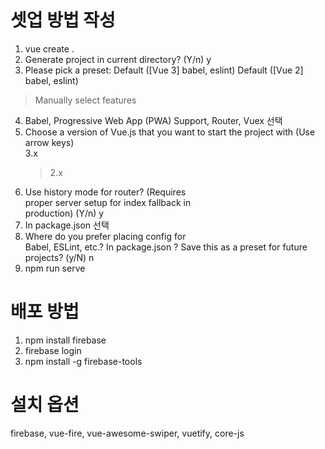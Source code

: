 # 셋업 방법 작성
1. vue create .
2. Generate project in current directory? (Y/n) y
3. Please pick a preset:
    Default ([Vue 3] babel, eslint) 
    Default ([Vue 2] babel, eslint) 
  > Manually select features        
4. Babel, Progressive Web App (PWA) Support, Router, Vuex 선택
5. Choose a version of Vue.js that you want to 
    start the project with (Use arrow keys)       
    3.x
    > 2.x
6. Use history mode for router? (Requires      
    proper server setup for index fallback in     
    production) (Y/n) y
7. In package.json 선택
8. Where do you prefer placing config for     
   Babel, ESLint, etc.? In package.json
   ? Save this as a preset for future projects? 
    (y/N) n
9. npm run serve

# 배포 방법
1. npm install firebase
3. firebase login
4. npm install -g firebase-tools

# 설치 옵션 
firebase,
vue-fire,
vue-awesome-swiper,
vuetify,
core-js

  
